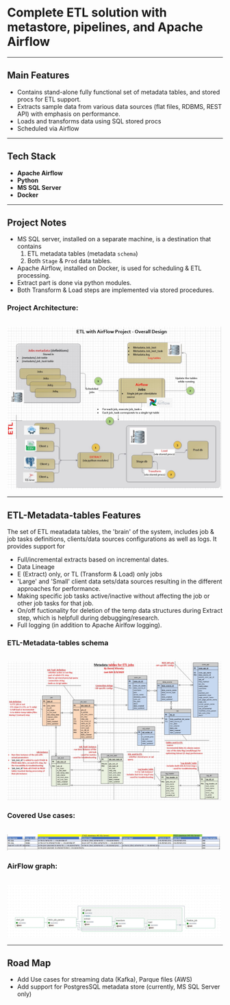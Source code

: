 # Complete ETL solution with metastore, pipelines, and Apache Airflow

---
## Main Features

- Contains stand-alone fully functional set of metadata tables, and stored procs for ETL support.
- Extracts sample data from various data sources (flat files, RDBMS, REST API) with emphasis on performance.
- Loads and transforms data using SQL stored procs
- Scheduled via Airflow

---

## Tech Stack

- **Apache Airflow**
- **Python**
- **MS SQL Server**
- **Docker** 

---

## Project Notes

- MS SQL server, installed on a separate machine, is a destination that contains 
  1. ETL metadata tables (metadata `schema`)
  2. Both `Stage` & `Prod` data tables.
- Apache Airflow, installed on Docker, is used for scheduling & ETL processing.
- Extract part is done via python modules.
- Both Transform & Load steps are implemented via stored procedures.
  
### Project Architecture: 
<br/>
<img src="diagrams/Project-architecture.jpg" alt="Example" width="500" hight="300"/>

---

## ETL-Metadata-tables Features

The set of ETL meatadata tables, the 'brain' of the system, includes job & job tasks definitions, clients/data sources configurations as well as logs.
It provides support for 
- Full/incremental extracts based on incremental dates.
- Data Lineage
- E (Extract) only, or TL (Transform & Load) only jobs
- 'Large' and 'Small' client data sets/data sources resulting  in the different approaches for performance.
- Making specific job tasks active/inactive without affecting the job or other job tasks for that job.
- On/off fuctionality for deletion of the temp data structures during Extract step, which is helpfull during debugging/research.
- Full logging (in addition to Apache Airlfow logging).

### ETL-Metadata-tables schema 
<br/>
<img src="diagrams/metadata-db-schema.jpg" alt="Example" width="500" hight="300"/>

### Covered Use cases:
<br/>
<img src="diagrams/Covered-ETL-Use-cases2.jpg" alt="Example" width="500" hight="100"/>

### AirFlow graph:
<br/>
<img src="diagrams/Airflow-graph.jpg" alt="Example" width="500" hight="300"/>

---

## Road Map

- Add Use cases for streaming data (Kafka), Parque files (AWS)
- Add support for PostgresSQL metadata store (currently, MS SQL Server only)



